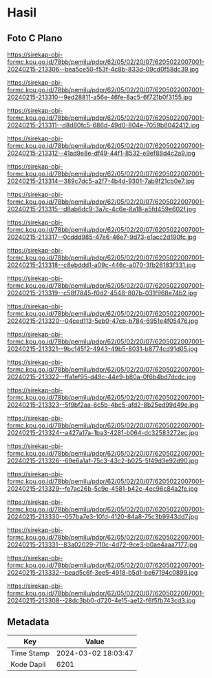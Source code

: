 # Hasil

## Foto C Plano

https://sirekap-obj-formc.kpu.go.id/78bb/pemilu/pdpr/62/05/02/20/07/6205022007001-20240215-213306--bea5ce50-f53f-4c8b-833d-09cd0f58dc39.jpg

https://sirekap-obj-formc.kpu.go.id/78bb/pemilu/pdpr/62/05/02/20/07/6205022007001-20240215-213310--9ed28811-a56e-46fe-8ac5-6f721b0f3155.jpg

https://sirekap-obj-formc.kpu.go.id/78bb/pemilu/pdpr/62/05/02/20/07/6205022007001-20240215-213311--d8d80fc5-686d-49d0-804e-7059b6042412.jpg

https://sirekap-obj-formc.kpu.go.id/78bb/pemilu/pdpr/62/05/02/20/07/6205022007001-20240215-213312--41ad9e8e-df49-44f1-8532-e9ef88d4c2a9.jpg

https://sirekap-obj-formc.kpu.go.id/78bb/pemilu/pdpr/62/05/02/20/07/6205022007001-20240215-213314--389c7dc5-a2f7-4b4d-9301-7ab9f21cb0e7.jpg

https://sirekap-obj-formc.kpu.go.id/78bb/pemilu/pdpr/62/05/02/20/07/6205022007001-20240215-213315--d8ab6dc9-3a7c-4c6e-8a18-a5fd459e602f.jpg

https://sirekap-obj-formc.kpu.go.id/78bb/pemilu/pdpr/62/05/02/20/07/6205022007001-20240215-213317--0cddd985-47e6-46e7-9d73-e1acc2d190fc.jpg

https://sirekap-obj-formc.kpu.go.id/78bb/pemilu/pdpr/62/05/02/20/07/6205022007001-20240215-213318--c8ebddd1-a09c-446c-a070-3fb26183f331.jpg

https://sirekap-obj-formc.kpu.go.id/78bb/pemilu/pdpr/62/05/02/20/07/6205022007001-20240215-213319--c58f7845-f0d2-4548-807b-031f968e74b2.jpg

https://sirekap-obj-formc.kpu.go.id/78bb/pemilu/pdpr/62/05/02/20/07/6205022007001-20240215-213320--04ced113-5eb0-47cb-b784-6951e4f05476.jpg

https://sirekap-obj-formc.kpu.go.id/78bb/pemilu/pdpr/62/05/02/20/07/6205022007001-20240215-213321--9bc145f2-4943-49b5-8031-b8774cd91d05.jpg

https://sirekap-obj-formc.kpu.go.id/78bb/pemilu/pdpr/62/05/02/20/07/6205022007001-20240215-213322--ffa1ef95-d49c-44e9-b80a-0f6b4bd7dcdc.jpg

https://sirekap-obj-formc.kpu.go.id/78bb/pemilu/pdpr/62/05/02/20/07/6205022007001-20240215-213323--5f9bf2aa-6c5b-4bc5-afd2-8b25ed99d49e.jpg

https://sirekap-obj-formc.kpu.go.id/78bb/pemilu/pdpr/62/05/02/20/07/6205022007001-20240215-213324--a427a17a-1ba3-4281-b064-dc32583272ec.jpg

https://sirekap-obj-formc.kpu.go.id/78bb/pemilu/pdpr/62/05/02/20/07/6205022007001-20240215-213326--69e6a1af-75c3-43c2-b025-5f49d3e92d90.jpg

https://sirekap-obj-formc.kpu.go.id/78bb/pemilu/pdpr/62/05/02/20/07/6205022007001-20240215-213329--fe7ac26b-5c9e-4581-b42c-4ec96c84a2fe.jpg

https://sirekap-obj-formc.kpu.go.id/78bb/pemilu/pdpr/62/05/02/20/07/6205022007001-20240215-213330--057ba7e3-10fd-4120-84a8-75c3b9943dd7.jpg

https://sirekap-obj-formc.kpu.go.id/78bb/pemilu/pdpr/62/05/02/20/07/6205022007001-20240215-213331--83a02029-710c-4d72-9ce3-b0ae4aaa7177.jpg

https://sirekap-obj-formc.kpu.go.id/78bb/pemilu/pdpr/62/05/02/20/07/6205022007001-20240215-213332--bead5c6f-3ee5-4918-b5d1-be67194c0899.jpg

https://sirekap-obj-formc.kpu.go.id/78bb/pemilu/pdpr/62/05/02/20/07/6205022007001-20240215-213308--28dc3bb0-d720-4e15-ae12-f6f5fb743cd3.jpg


## Metadata

| Key        | Value               |
| ---------- | ------------------- |
| Time Stamp | 2024-03-02 18:03:47 |
| Kode Dapil | 6201                |



